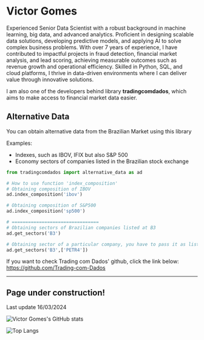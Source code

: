 # Victor Gomes

Experienced Senior Data Scientist with a robust background in machine learning, big data, and advanced analytics. Proficient in designing scalable data solutions, developing predictive models, and applying AI to solve complex business problems. With over 7 years of experience, I have contributed to impactful projects in fraud detection, financial market analysis, and lead scoring, achieving measurable outcomes such as revenue growth and operational efficiency. Skilled in Python, SQL, and cloud platforms, I thrive in data-driven environments where I can deliver value through innovative solutions.

I am also one of the developers behind library **tradingcomdados**, which aims to make access to financial market data easier.


## Alternative Data
You can obtain alternative data from the Brazilian Market using this library

Examples:
* Indexes, such as IBOV, IFIX but also S&P 500
* Economy sectors of companies listed in the Brazilian stock exchange


```python
from tradingcomdados import alternative_data as ad

# How to use function 'index_composition'
# Obtaining composition of IBOV
ad.index_composition('ibov')

# Obtaining composition of S&P500
ad.index_composition('sp500')

# ================================
# Obtaining sectors of Brazilian companies listed at B3
ad.get_sectors('B3')

# Obtaining sector of a particular company, you have to pass it as list
ad.get_sectors('B3',['PETR4'])


```


If you want to check Trading com Dados' github, click the link below:
https://github.com/Trading-com-Dados






-------------------



## Page under construction!

Last update 16/03/2024



![Victor Gomes's GitHub stats](https://github-readme-stats.vercel.app/api?username=victorncg&show_icons=true&theme=default)

![Top Langs](https://github-readme-stats.vercel.app/api/top-langs/?username=victorncg&layout=compact)

